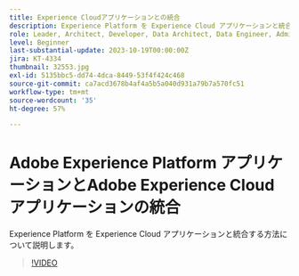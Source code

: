 ```yaml
---
title: Experience Cloudアプリケーションとの統合
description: Experience Platform を Experience Cloud アプリケーションと統合する方法について説明します。
role: Leader, Architect, Developer, Data Architect, Data Engineer, Admin, User
level: Beginner
last-substantial-update: 2023-10-19T00:00:00Z
jira: KT-4334
thumbnail: 32553.jpg
exl-id: 5135bbc5-dd74-4dca-8449-53f4f424c468
source-git-commit: ca7acd3678b4af4a5b5a040d931a79b7a570fc51
workflow-type: tm+mt
source-wordcount: '35'
ht-degree: 57%

---
```


# Adobe Experience Platform アプリケーションとAdobe Experience Cloud アプリケーションの統合

Experience Platform を Experience Cloud アプリケーションと統合する方法について説明します。

>[!VIDEO](https://video.tv.adobe.com/v/32553?learn=on)


